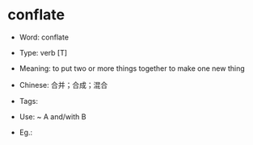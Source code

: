 # conflate

- Word: conflate

- Type: verb [T]
- Meaning: to put two or more things together to make one new thing
- Chinese: 合并；合成；混合
- Tags: 
- Use: ~ A and/with B
- Eg.: 

